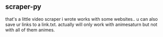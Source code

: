## scraper-py

 that's a little video scraper i wrote works with some websites.. 
 u can also save ur links to a link.txt.
 actually will only work with animesaturn but not with all of them animes.
